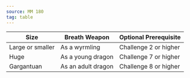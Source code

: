 ```yaml
---
source: MM 180
tag: table
---
```


|Size|Breath Weapon|Optional Prerequisite|
|------|------|------|
|Large or smaller|As a wyrmling|Challenge 2 or higher|
|Huge|As a young dragon|Challenge 7 or higher|
|Gargantuan|As an adult dragon|Challenge 8 or higher|
